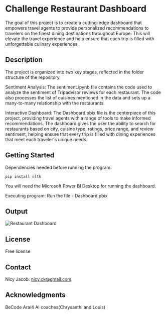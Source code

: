 # Challenge Restaurant Dashboard
The goal of this project is to create a cutting-edge dashboard that empowers travel agents to provide personalized recommendations to travelers on the finest dining destinations throughout Europe. This will elevate the travel experience and help ensure that each trip is filled with unforgettable culinary experiences.

## Description
The project is organized into two key stages, reflected in the folder structure of the repository.

Sentiment Analysis: The sentiment.ipynb file contains the code used to analyze the sentiment of Tripadvisor reviews for each restaurant. The code also processes the list of cuisines mentioned in the data and sets up a many-to-many relationship with the restaurants.

Interactive Dashboard: The Dashboard.pbix file is the centerpiece of this project, providing travel agents with a range of tools to make informed recommendations. The dashboard gives the user the ability to search for restaurants based on city, cuisine type, ratings, price range, and review sentiment, helping ensure that every trip is filled with dining experiences that meet each traveler's unique needs.

## Getting Started
Dependencies needed before running the program. 

    pip install nltk

You will need the Microsoft Power BI Desktop for running the dashboard.

Executing program: Run the file - Dashboard.pbix



## Output
![Restaurant Dashboard](https://user-images.githubusercontent.com/113432231/216354110-48fabf29-82a9-4480-a385-951d749a1092.png)



## License
Free license

## Contact
Nicy Jacob: nicy.ck@gmail.com

## Acknowledgments
BeCode Arai4 AI coaches(Chrysanthi and Louis)
